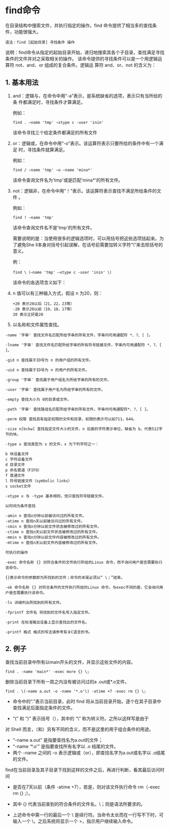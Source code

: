 # find命令 

在目录结构中搜索文件，并执行指定的操作。find 命令提供了相当多的查找条件，功能很强大。

```
语法：find [起始目录] 寻找条件 操作
```

说明：find命令从指定的起始目录开始，递归地搜索其各个子目录，查找满足寻找条件的文件并对之采取相关的操作。 该命令提供的寻找条件可以是一个用逻辑运算符 not、and、or 组成的复合条件。逻辑运 算符 and、or、not 的含义为：

## 1. 基本用法
1. and：逻辑与，在命令中用“-a”表示，是系统缺省的选项，表示只有当所给的条 件都满足时，寻找条件才算满足。

    例如：
    ```
    find . –name 'tmp' –xtype c -user 'inin'
    ```
    该命令寻找三个给定条件都满足的所有文件

2. or：逻辑或，在命令中用“-o”表示。该运算符表示只要所给的条件中有一个满足 时，寻找条件就算满足。

    例如：
    ```
    find / –name 'tmp' –o –name 'mina*'
    ```
    该命令查询文件名为'tmp'或是匹配'mina*'的所有文件。

3. not：逻辑非，在命令中用“！”表示。该运算符表示查找不满足所给条件的文件 。

    例如：
    ```
    find ! –name 'tmp'
    ```
    该命令查询文件名不是'tmp'的所有文件。

    需要说明的是：当使用很多的逻辑选项时，可以用括号把这些选项括起来。为了避免She ll本身对括号引起误解，在话号前需要加转义字符“\”来去除括号的意义。

    例：
    ```
    find \（–name 'tmp' –xtype c -user 'inin' \）
    ```
    该命令的各选项含义如下：

4. n 值可以有三种输入方式，假设 n 为20，则：
    ```
    +20 表示20以后（21，22，23等）
    -20 表示20以前（19，18，17等）
    20 表示正好是20
    ```
5. 以名称和文件属性查找。
```
-name '字串' 查找文件名匹配所给字串的所有文件，字串内可用通配符 *、?、[ ]。

-lname '字串' 查找文件名匹配所给字串的所有符号链接文件，字串内可用通配符 *、?、[ ]。

-gid n 查找属于ID号为 n 的用户组的所有文件。

-uid n 查找属于ID号为 n 的用户的所有文件。

-group '字串' 查找属于用户组名为所给字串的所有的文件。

-user '字串' 查找属于用户名为所给字串的所有的文件。

-empty 查找大小为 0的目录或文件。

-path '字串' 查找路径名匹配所给字串的所有文件，字串内可用通配符*、?、[ ]。

-perm 权限 查找具有指定权限的文件和目录，权限的表示可以如711，644。

-size n[bckw] 查找指定文件大小的文件，n 后面的字符表示单位，缺省为 b，代表512字节的块。

-type x 查找类型为 x 的文件，x 为下列字符之一：

b 块设备文件
c 字符设备文件
d 目录文件
p 命名管道（FIFO）
f 普通文件
l 符号链接文件（symbolic links）
s socket文件

-xtype x 与 -type 基本相同，但只查找符号链接文件。

以时间为条件查找

-amin n 查找n分钟以前被访问过的所有文件。
-atime n 查找n天以前被访问过的所有文件。
-cmin n 查找n分钟以前文件状态被修改过的所有文件。
-ctime n 查找n天以前文件状态被修改过的所有文件。
-mmin n 查找n分钟以前文件内容被修改过的所有文件。
-mtime n 查找n天以前文件内容被修改过的所有文件。

可执行的操作

-exec 命令名称 {} 对符合条件的文件执行所给的Linux 命令，而不询问用户是否需要执行该命令。

{}表示命令的参数即为所找到的文件；命令的末尾必须以“ \；”结束。

-ok 命令名称 {} 对符合条件的文件执行所给的Linux 命令，与exec不同的是，它会询问用户是否需要执行该命令。

-ls 详细列出所找到的所有文件。

-fprintf 文件名 将找到的文件名写入指定文件。

-print 在标准输出设备上显示查找出的文件名。

-printf 格式 格式的写法请参考有关C语言的书。
```

## 2. 例子

查找当前目录中所有以main开头的文件，并显示这些文件的内容。
```
find . -name 'main*' -exec more {} \;
```

删除当前目录下所有一周之内没有被访问过的a .out或*.o文件。
```
find . \(-name a.out -o -name '*.o'\) -atime +7 -exec rm {} \;
```
- 命令中的“.”表示当前目录，此时 find 将从当前目录开始，逐个在其子目录中查找满足后面指定条件的文件。

- “\(” 和 “\)” 表示括号（），其中的 “\” 称为转义符。之所以这样写是由于

对 Shell 而言，（和）另有不同的含义，而不是这里的用于组合条件的用途。

- “-name a.out” 是指要查找名为a.out的文件；
- “-name ‘*.o'” 是指要查找所有名字以 .o 结尾的文件。
- 两个 -name 之间的 -o 表示逻辑或（or），即查找名字为a.out或名字以 .o结尾的文件。

find在当前目录及其子目录下找到这样的文件之后，再进行判断，看其最后访问时间

- 是否在7天以前（条件 -atime +7），若是，则对该文件执行命令 rm（-exec rm {} \;）。

- 其中 {} 代表当前查到的符合条件的文件名，\；则是语法所要求的。

- 上述命令中第一行的最后一个 \ 是续行符。当命令太长而在一行写不下时，可输入一个 \，之后系统将显示一个 >，指示用户继续输入命令。